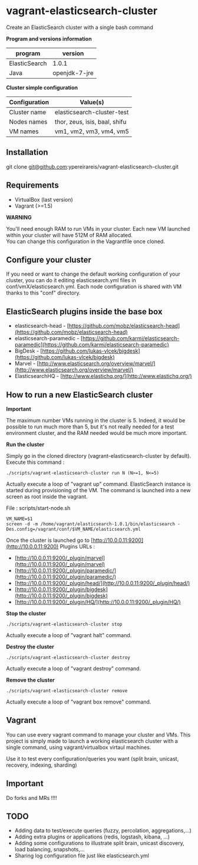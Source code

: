 vagrant-elasticsearch-cluster
=============================

Create an ElasticSearch cluster with a single bash command

**Program and versions information**

| program         | version       |
| --------------- | ------------- |
| ElasticSearch   | 1.0.1         |
| Java            | openjdk-7-jre |


**Cluster simple configuration**

| Configuration      |  Value(s)                                            |
| ------------------ | ---------------------------------------------------- |
| Cluster name       | elasticsearch-cluster-test                           |
| Nodes names        | thor, zeus, isis, baal, shifu                        |
| VM names           | vm1, vm2, vm3, vm4, vm5                              |


Installation
--

git clone git@github.com:ypereirareis/vagrant-elasticsearch-cluster.git

Requirements
--

* VirtualBox (last version)
* Vagrant (>=1.5)


**WARNING**

You'll need enough RAM to run VMs in your cluster.
Each new VM launched within your cluster will have 512M of RAM allocated.  
You can change this configuration in the Vagrantfile once cloned.  

Configure your cluster
--

If you need or want to change the default working configuration of your cluster,
you can do it editing elasticsearch.yml files in conf/vmX/elasticsearch.yml.
Each node configuration is shared with VM thanks to this "conf" directory.

ElasticSearch plugins inside the base box
--

* elasticsearch-head - [https://github.com/mobz/elasticsearch-head](https://github.com/mobz/elasticsearch-head)
* elasticsearch-paramedic - [https://github.com/karmi/elasticsearch-paramedic](https://github.com/karmi/elasticsearch-paramedic)
* BigDesk - [https://github.com/lukas-vlcek/bigdesk](https://github.com/lukas-vlcek/bigdesk)
* Marvel - [http://www.elasticsearch.org/overview/marvel/](http://www.elasticsearch.org/overview/marvel/)
* ElasticsearchHQ - [http://www.elastichq.org/](http://www.elastichq.org/)

How to run a new ElasticSearch cluster
--

**Important**

The maximum number VMs running in the cluster is 5.
Indeed, it would be possible to run much more than 5, but it's not really needed for a test environment cluster,
and the RAM needed would be much more important.

**Run the cluster**

Simply go in the cloned directory (vagrant-elasticsearch-cluster by default).  
Execute this command :

```
./scripts/vagrant-elasticsearch-cluster run N (N>=1, N<=5)
```

Actually execute a loop of "vagrant up" command.
ElasticSearch instance is started during provisioning of the VM.
The command is launched into a new screen as root inside the vagrant.

File : scripts/start-node.sh

```
VM_NAME=$1
screen -d -m /home/vagrant/elasticsearch-1.0.1/bin/elasticsearch -Des.config=/vagrant/conf/$VM_NAME/elasticsearch.yml
```

Once the cluster is launched go to [http://10.0.0.11:9200](http://10.0.0.11:9200)
Plugins URLs :

* [http://10.0.0.11:9200/_plugin/marvel](http://10.0.0.11:9200/_plugin/marvel)
* [http://10.0.0.11:9200/_plugin/paramedic/](http://10.0.0.11:9200/_plugin/paramedic/)
* [http://10.0.0.11:9200/_plugin/head/](http://10.0.0.11:9200/_plugin/head/)
* [http://10.0.0.11:9200/_plugin/bigdesk](http://10.0.0.11:9200/_plugin/bigdesk)
* [http://10.0.0.11:9200/_plugin/HQ/](http://10.0.0.11:9200/_plugin/HQ/)


**Stop the cluster**

```
./scripts/vagrant-elasticsearch-cluster stop
```

Actually execute a loop of "vagrant halt" command.

**Destroy the cluster**

```
./scripts/vagrant-elasticsearch-cluster destroy
```

Actually execute a loop of "vagrant destroy" command.

**Remove the cluster**

```
./scripts/vagrant-elasticsearch-cluster remove
```

Actually execute a loop of "vagrant box remove" command.


## Vagrant

You can use every vagrant command to manage your cluster and VMs.
This project is simply made to launch a working elasticsearch cluster with a single command, using vagrant/virtualbox virtaul machines.

Use it to test every configuration/queries you want (split brain, unicast, recovery, indexing, sharding)

## Important

Do forks and MRs !!!!

## TODO

* Adding data to test/execute queries (fuzzy, percolation, aggregations,...)
* Adding extra plugins or applications (redis, logstash, kibana, ...)
* Adding some configurations to illustrate split brain, unicast discovery, load balancing, snapshots,...
* Sharing log configuration file just like elasticsearch.yml
